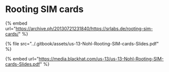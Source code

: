 # Rooting SIM cards



{% embed url="https://archive.ph/20130721231840/https://srlabs.de/rooting-sim-cards/" %}



{% file src="../.gitbook/assets/us-13-Nohl-Rooting-SIM-cards-Slides.pdf" %}

{% embed url="https://media.blackhat.com/us-13/us-13-Nohl-Rooting-SIM-cards-Slides.pdf" %}
